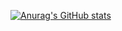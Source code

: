 [![Anurag's GitHub stats](https://github-readme-stats.vercel.app/api?username=Sueh-Tam)](https://github.com/anuraghazra/github-readme-stats)
